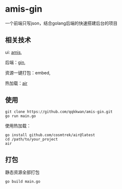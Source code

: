 # amis-gin
一个前端只写json，结合golang后端的快速搭建后台的项目

## 相关技术
ui: [amis](https://github.com/baidu/amis),

后端：[gin](https://github.com/gin-gonic/gin),

资源一键打包：embed,

热加载：[air](https://github.com/cosmtrek/air)

## 使用
```golang
git clone https://github.com/qqkkwan/amis-gin.git 
go run main.go
```

使用热加载：
```golang
go install github.com/cosmtrek/air@latest 
cd /path/to/your_project
air
```


## 打包
静态资源全部打包
```golang
go build main.go
```


